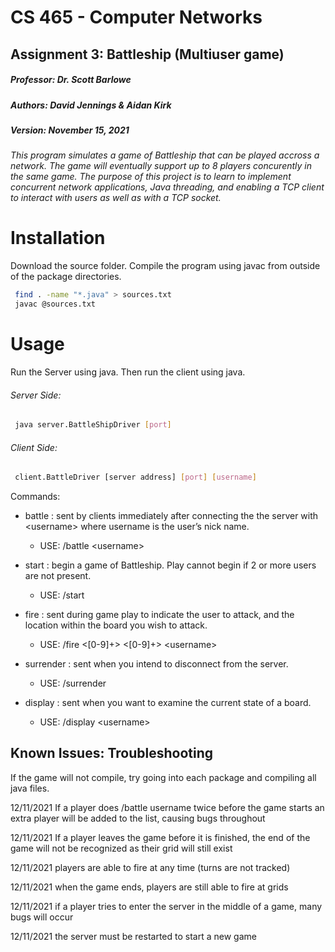 # CS 465 - Computer Networks
## Assignment 3: Battleship (Multiuser game)

##### Professor: Dr. Scott Barlowe
##### Authors: David Jennings & Aidan Kirk
##### Version: November 15, 2021

###### This program simulates a game of Battleship that can be played accross a network. The game will eventually support up to 8 players concurently in the same game. The purpose of this project is to learn to implement concurrent network applications, Java threading, and enabling a TCP client to interact with users as well as with a TCP socket.

# Installation

Download the source folder. Compile the program using javac from outside of the package directories.
```bash
 find . -name "*.java" > sources.txt
 javac @sources.txt
 ```

# Usage

Run the Server using java. Then run the client using java.

###### Server Side:
```bash
 java server.BattleShipDriver [port]
 ```

###### Client Side:
```bash
 client.BattleDriver [server address] [port] [username]
 ```
 Commands:
 - battle    : sent by clients immediately after connecting the the server with \<username> where username is the user’s nick name.
   - USE: /battle \<username>
 
 - start     : begin a game of Battleship. Play cannot begin if 2 or more users are not present.
   - USE: /start
   
 - fire      : sent during game play to indicate the user to attack, and the location within the board you wish to attack. 
   - USE: /fire \<[0-9]+> \<[0-9]+> \<username>
   
 - surrender : sent when you intend to disconnect from the server.
   - USE: /surrender
   
 - display   : sent when you want to examine the current state of a board.
   - USE: /display \<username>


## Known Issues: Troubleshooting

If the game will not compile, try going into each package and compiling all java files.

12/11/2021 If a player does /battle username twice before the game starts an extra player will be added to the list, causing bugs throughout

12/11/2021 If a player leaves the game before it is finished, the end of the game will not be recognized as their grid will still exist

12/11/2021 players are able to fire at any time (turns are not tracked)

12/11/2021 when the game ends, players are still able to fire at grids

12/11/2021 if a player tries to enter the server in the middle of a game, many bugs will occur

12/11/2021 the server must be restarted to start a new game
